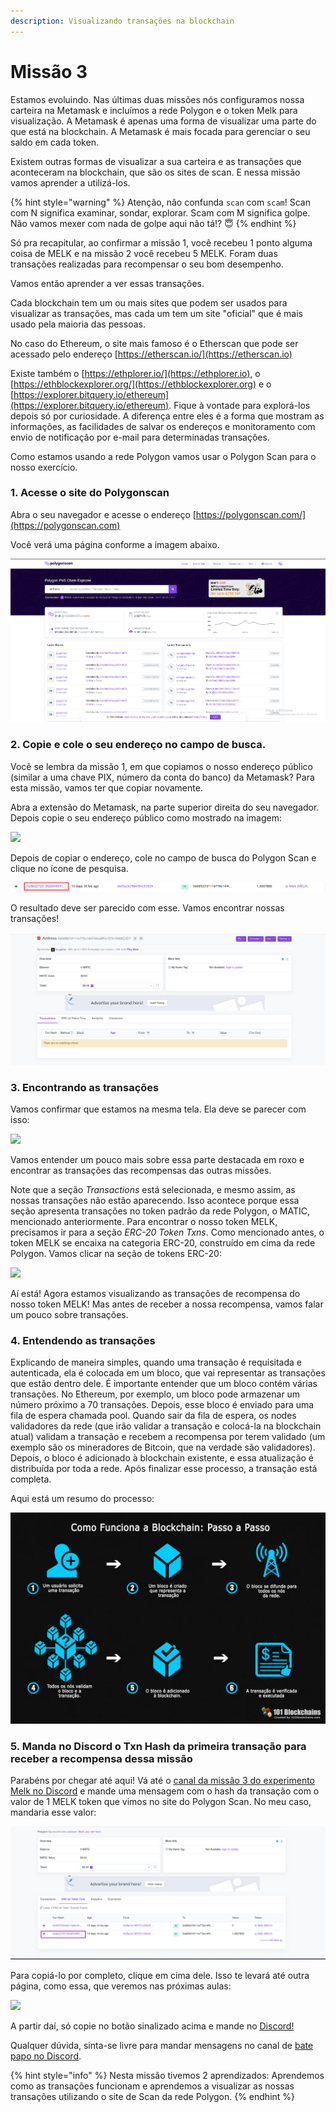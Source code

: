 ```yaml
---
description: Visualizando transações na blockchain
---
```


# Missão 3

Estamos evoluindo. Nas últimas duas missões nós configuramos nossa carteira na Metamask e incluímos a rede Polygon e o token Melk para visualização. A Metamask é apenas uma forma de visualizar uma parte do que está na blockchain. A Metamask é mais focada para gerenciar o seu saldo em cada token.

Existem outras formas de visualizar a sua carteira e as transações que aconteceram na blockchain, que são os sites de scan. E nessa missão vamos aprender a utilizá-los.

{% hint style="warning" %}
Atenção, não confunda `scan` com `scam`! Scan com N significa examinar, sondar, explorar. Scam com M significa golpe. Não vamos mexer com nada de golpe aqui não tá!? :innocent:
{% endhint %}

Só pra recapitular, ao confirmar a missão 1, você recebeu 1 ponto alguma coisa de MELK e na missão 2 você recebeu 5 MELK. Foram duas transações realizadas para recompensar o seu bom desempenho.

Vamos então aprender a ver essas transações.

Cada blockchain tem um ou mais sites que podem ser usados para visualizar as transações, mas cada um tem um site "oficial" que é mais usado pela maioria das pessoas.

No caso do Ethereum, o site mais famoso é o Etherscan que pode ser acessado pelo endereço [https://etherscan.io/](https://etherscan.io)

Existe também o [https://ethplorer.io/](https://ethplorer.io), o [https://ethblockexplorer.org/](https://ethblockexplorer.org) e o [https://explorer.bitquery.io/ethereum](https://explorer.bitquery.io/ethereum). Fique à vontade para explorá-los depois só por curiosidade. A diferença entre eles é a forma que mostram as informações, as facilidades de salvar os endereços e monitoramento com envio de notificação por e-mail para determinadas transações.

Como estamos usando a rede Polygon vamos usar o Polygon Scan para o nosso exercício.

### 1. Acesse o site do Polygonscan

Abra o seu navegador e acesse o endereço [https://polygonscan.com/](https://polygonscan.com)

Você verá uma página conforme a imagem abaixo.

![](<../.gitbook/assets/image (9) (2).png>)

### 2. Copie e cole o seu endereço no campo de busca.

Você se lembra da missão 1, em que copiamos o nosso endereço público (similar a uma chave PIX, número da conta do banco) da Metamask? Para esta missão, vamos ter que copiar novamente.

Abra a extensão do Metamask, na parte superior direita do seu navegador. Depois copie o seu endereço público como mostrado na imagem:

![](<../.gitbook/assets/image (11) (1) (1).png>)

Depois de copiar o endereço, cole no campo de busca do Polygon Scan e clique no ícone de pesquisa.

![](../.gitbook/assets/image.png)

O resultado deve ser parecido com esse. Vamos encontrar nossas transações!

![](<../.gitbook/assets/image (22) (1) (1).png>)

### 3. Encontrando as transações

Vamos confirmar que estamos na mesma tela. Ela deve se parecer com isso:

![](../.gitbook/assets/img.png)

Vamos entender um pouco mais sobre essa parte destacada em roxo e encontrar as transações das recompensas das outras missões.

Note que a seção _Transactions_ está selecionada, e mesmo assim, as nossas transações não estão aparecendo. Isso acontece porque essa seção apresenta transações no token padrão da rede Polygon, o MATIC, mencionado anteriormente. Para encontrar o nosso token MELK, precisamos ir para a seção _ERC-20 Token Txns_. Como mencionado antes, o token MELK se encaixa na categoria ERC-20, construído em cima da rede Polygon. Vamos clicar na seção de tokens ERC-20:

![](../.gitbook/assets/img2.png)

Aí está! Agora estamos visualizando as transações de recompensa do nosso token MELK! Mas antes de receber a nossa recompensa, vamos falar um pouco sobre transações.

### 4. Entendendo as transações

Explicando de maneira simples, quando uma transação é requisitada e autenticada, ela é colocada em um bloco, que vai representar as transações que estão dentro dele. É importante entender que um bloco contém várias transações. No Ethereum, por exemplo, um bloco pode armazenar um número próximo a 70 transações. Depois, esse bloco é enviado para uma fila de espera chamada pool. Quando sair da fila de espera, os nodes validadores da rede (que irão validar a transação e colocá-la na blockchain atual) validam a transação e recebem a recompensa por terem validado (um exemplo são os mineradores de Bitcoin, que na verdade são validadores). Depois, o bloco é adicionado à blockchain existente, e essa atualização é distribuída por toda a rede. Após finalizar esse processo, a transação está completa.

Aqui está um resumo do processo:

![](<../.gitbook/assets/image (12) (2).png>)

### 5. Manda no Discord o Txn Hash da primeira transação para receber a recompensa dessa missão

Parabéns por chegar até aqui! Vá até o [canal da missão 3 do experimento Melk no Discord](https://discord.com/invite/uDyHmwBw6E) e mande uma mensagem com o hash da transação com o valor de 1 MELK token que vimos no site do Polygon Scan. No meu caso, mandaria esse valor:

![](<../.gitbook/assets/image (20) (2).png>)

Para copiá-lo por completo, clique em cima dele. Isso te levará até outra página, como essa, que veremos nas próximas aulas:

![](<../.gitbook/assets/image (13) (1) (1).png>)

A partir daí, só copie no botão sinalizado acima e mande no [Discord!](https://discord.com/invite/uDyHmwBw6E)

Qualquer dúvida, sinta-se livre para mandar mensagens no canal de [bate papo no Discord](https://discord.com/channels/898706705779687435/932249635496525834).

{% hint style="info" %}
Nesta missão tivemos 2 aprendizados: Aprendemos como as transações funcionam e aprendemos a visualizar as nossas transações utilizando o site de Scan da rede Polygon.
{% endhint %}

